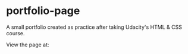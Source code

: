 # portfolio-page

A small portfolio created as practice after taking Udacity's HTML & CSS course.

View the page at: [](sthapa15.github.io/portfolio-page)

